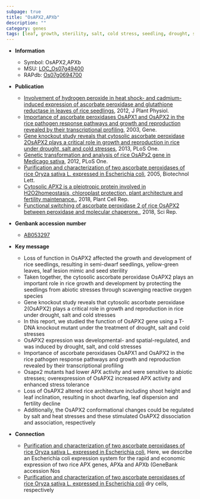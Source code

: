 ```yaml
---
subpage: true
title: "OsAPX2,APXb"
description: ""
category: genes
tags: [leaf, growth, sterility, salt, cold stress, seedling, drought, seed, abiotic stress, dwarf, shoot, architecture, height, fertility]
---
```


* **Information**  
    + Symbol: OsAPX2,APXb  
    + MSU: [LOC_Os07g49400](http://rice.plantbiology.msu.edu/cgi-bin/ORF_infopage.cgi?orf=LOC_Os07g49400)  
    + RAPdb: [Os07g0694700](http://rapdb.dna.affrc.go.jp/viewer/gbrowse_details/irgsp1?name=Os07g0694700)  

* **Publication**  
    + [Involvement of hydrogen peroxide in heat shock- and cadmium-induced expression of ascorbate peroxidase and glutathione reductase in leaves of rice seedlings](http://www.ncbi.nlm.nih.gov/pubmed?term=Involvement+of+hydrogen+peroxide+in+heat+shock-+and+cadmium-induced+expression+of+ascorbate+peroxidase+and+glutathione+reductase+in+leaves+of+rice+seedlings%5BTitle%5D), 2012, J Plant Physiol.
    + [Importance of ascorbate peroxidases OsAPX1 and OsAPX2 in the rice pathogen response pathways and growth and reproduction revealed by their transcriptional profiling](http://www.ncbi.nlm.nih.gov/pubmed?term=Importance+of+ascorbate+peroxidases+OsAPX1+and+OsAPX2+in+the+rice+pathogen+response+pathways+and+growth+and+reproduction+revealed+by+their+transcriptional+profiling%5BTitle%5D), 2003, Gene.
    + [Gene knockout study reveals that cytosolic ascorbate peroxidase 2OsAPX2 plays a critical role in growth and reproduction in rice under drought, salt and cold stresses](http://www.ncbi.nlm.nih.gov/pubmed?term=Gene+knockout+study+reveals+that+cytosolic+ascorbate+peroxidase+2OsAPX2+plays+a+critical+role+in+growth+and+reproduction+in+rice+under+drought,+salt+and+cold+stresses%5BTitle%5D), 2013, PLoS One.
    + [Genetic transformation and analysis of rice OsAPx2 gene in Medicago sativa](http://www.ncbi.nlm.nih.gov/pubmed?term=Genetic+transformation+and+analysis+of+rice+OsAPx2+gene+in+Medicago+sativa%5BTitle%5D), 2012, PLoS One.
    + [Purification and characterization of two ascorbate peroxidases of rice Oryza sativa L. expressed in Escherichia coli](http://www.ncbi.nlm.nih.gov/pubmed?term=Purification+and+characterization+of+two+ascorbate+peroxidases+of+rice+Oryza+sativa+L.+expressed+in+Escherichia+coli%5BTitle%5D), 2005, Biotechnol Lett.
    + [Cytosolic APX2 is a pleiotropic protein involved in H2O2homeostasis, chloroplast protection, plant architecture and fertility maintenance.](http://www.ncbi.nlm.nih.gov/pubmed?term=Cytosolic+APX2+is+a+pleiotropic+protein+involved+in+H2O2homeostasis,+chloroplast+protection,+plant+architecture+and+fertility+maintenance.%5BTitle%5D), 2018, Plant Cell Rep.
    + [Functional switching of ascorbate peroxidase 2 of rice OsAPX2 between peroxidase and molecular chaperone.](http://www.ncbi.nlm.nih.gov/pubmed?term=Functional+switching+of+ascorbate+peroxidase+2+of+rice+OsAPX2+between+peroxidase+and+molecular+chaperone.%5BTitle%5D), 2018, Sci Rep.

* **Genbank accession number**  
    + [AB053297](http://www.ncbi.nlm.nih.gov/nuccore/AB053297)

* **Key message**  
    + Loss of function in OsAPX2 affected the growth and development of rice seedlings, resulting in semi-dwarf seedlings, yellow-green leaves, leaf lesion mimic and seed sterility
    + Taken together, the cytosolic ascorbate peroxidase OsAPX2 plays an important role in rice growth and development by protecting the seedlings from abiotic stresses through scavenging reactive oxygen species
    + Gene knockout study reveals that cytosolic ascorbate peroxidase 2(OsAPX2) plays a critical role in growth and reproduction in rice under drought, salt and cold stresses
    + In this report, we studied the function of OsAPX2 gene using a T-DNA knockout mutant under the treatment of drought, salt and cold stresses
    + OsAPX2 expression was developmental- and spatial-regulated, and was induced by drought, salt, and cold stresses
    + Importance of ascorbate peroxidases OsAPX1 and OsAPX2 in the rice pathogen response pathways and growth and reproduction revealed by their transcriptional profiling
    + Osapx2 mutants had lower APX activity and were sensitive to abiotic stresses; overexpression of OsAPX2 increased APX activity and enhanced stress tolerance
    + Loss of OsAPX2 altered rice architecture including shoot height and leaf inclination, resulting in shoot dwarfing, leaf dispersion and fertility decline
    + Additionally, the OsAPX2 conformational changes could be regulated by salt and heat stresses and these stimulated OsAPX2 dissociation and association, respectively

* **Connection**  
    + [Purification and characterization of two ascorbate peroxidases of rice Oryza sativa L. expressed in Escherichia coli](GeneBank+accession+Nos), Here, we describe an Escherichia coli expression system for the rapid and economic expression of two rice APX genes, APXa and APXb (GeneBank accession Nos
    + [Purification and characterization of two ascorbate peroxidases of rice Oryza sativa L. expressed in Escherichia coli](-1) dry cells, respectively



